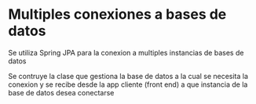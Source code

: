 # Multiples conexiones a bases de datos

Se utiliza Spring JPA para la conexion a multiples instancias de bases de datos

Se contruye la clase <EntityManager> que gestiona la base de datos a la cual se necesita la conexion y se recibe desde la app cliente (front end) a que instancia de la base de datos desea conectarse

